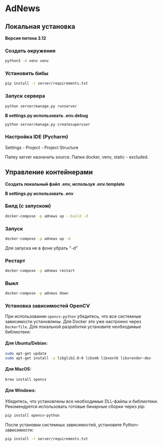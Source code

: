 # AdNews

## Локальная установка
**Версия питона 3.12**

### Создать окружение
```bash
python3 -m venv venv
```
### Установить бибы
```bash
pip install -r server/requirements.txt
```
### Запуск сервера
```bash
python server/manage.py runserver
```
**В settings.py использовать .env.debug**
```bash
python server/manage.py createsuperuser
```
### Настройка IDE (Pycharm)

Settings - Project - Project Structure

Папку server назначить source. 
Папки docker, venv, static - excluded.

## Управление контейнерами

**Создать локальный файл .env, используя .env.template**

**В settings.py использовать .env**

### Билд (с запуском)
```bash
docker-compose -p adnews up --build -d
```

### Запуск
```bash
docker-compose -p adnews up -d
```
Для запуска не в фоне убрать "-d"

### Рестарт
```bash
docker-compose -p adnews restart
```

### Выкл
```bash
docker-compose -p adnews down
```

### Установка зависимостей OpenCV

При использовании `opencv-python` убедитесь, что все системные зависимости установлены. Для Docker это уже настроено через `Dockerfile`. Для локальной разработки установите необходимые библиотеки:

#### Для Ubuntu/Debian:
```bash
sudo apt-get update
sudo apt-get install -y libglib2.0-0 libsm6 libxext6 libxrender-dev
```

#### Для MacOS:
```bash
brew install opencv
```

#### Для Windows:
Убедитесь, что установлены все необходимые DLL-файлы и библиотеки. Рекомендуется использовать готовые бинарные сборки через pip:
```bash
pip install opencv-python
```

После установки системных зависимостей, установите Python-зависимости:
```bash
pip install -r server/requirements.txt
```
